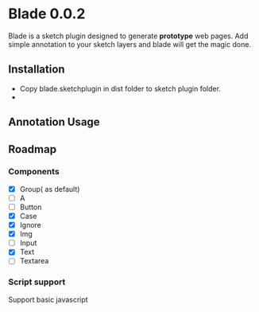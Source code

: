 # Blade 0.0.2

Blade is a sketch plugin designed to generate **prototype** web pages. Add simple annotation to your sketch layers and blade will get the magic done.

## Installation

 - Copy blade.sketchplugin in dist folder to sketch plugin folder.
 -

## Annotation Usage


## Roadmap

### Components

 - [x] Group( as default)
 - [ ] A
 - [ ] Button
 - [x] Case
 - [x] Ignore
 - [x] Img
 - [ ] Input
 - [x] Text
 - [ ] Textarea

 ### Script support

 Support basic javascript
